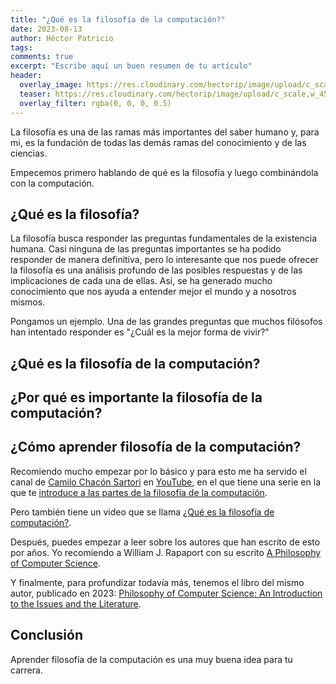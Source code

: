 ```yaml
---
title: "¿Qué es la filosofía de la computación?"
date: 2023-08-13
author: Héctor Patricio
tags:
comments: true
excerpt: "Escribe aquí un buen resumen de tu artículo"
header:
  overlay_image: https://res.cloudinary.com/hectorip/image/upload/c_scale,w_1450/v1692327344/iain-kennedy-X_uSAnhTO2M-unsplash_mdvosz.jpg
  teaser: https://res.cloudinary.com/hectorip/image/upload/c_scale,w_450/v1692327344/iain-kennedy-X_uSAnhTO2M-unsplash_mdvosz.jpg
  overlay_filter: rgba(0, 0, 0, 0.5)
---
```


La filosofía es una de las ramas más importantes del saber humano y, para mi, es la fundación de todas las demás ramas del conocimiento y de las ciencias.

Empecemos primero hablando de qué es la filosofía y luego combinándola con la computación.

## ¿Qué es la filosofía?

La filosofía busca responder las preguntas fundamentales de la existencia humana. Casi ninguna de las preguntas importantes se ha podido responder de manera definitiva, pero lo interesante que nos puede ofrecer la filosofía es una análisis profundo de las posibles respuestas y de las implicaciones de cada una de ellas. Así, se ha generado mucho conocimiento que nos ayuda a entender mejor el mundo y a nosotros mismos.

Pongamos un ejemplo. Una de las grandes preguntas que muchos filósofos han intentado responder es "¿Cuál es la mejor forma de vivir?"

## ¿Qué es la filosofía de la computación?

## ¿Por qué es importante la filosofía de la computación?

## ¿Cómo aprender filosofía de la computación?

Recomiendo mucho empezar por lo básico y para esto me ha servido el canal de [Camilo Chacón Sartori](https://camilochs.github.io/web/) en [YouTube](https://www.youtube.com/@camilo_chacon_s), en el que tiene una serie en la que te [introduce a las partes de la filosofía de la computación](https://www.youtube.com/watch?v=eVxR8io5xTg&list=PLbA-PGKWV-JhWcaZ0HzHFIFbnVakY9t1o).

Pero también tiene un video que se llama [¿Qué es la filosofía de computación?](https://www.youtube.com/watch?v=97InfGEK3Zw).

Después, puedes empezar a leer sobre los autores que han escrito de esto por años. Yo recomiendo a William J. Rapaport con su escrito [A Philosophy of Computer Science](https://cse.buffalo.edu/~rapaport/Papers/philcs-complete.pdf).

Y finalmente, para profundizar todavía más, tenemos el libro del mismo autor, publicado en 2023: [Philosophy of Computer Science: An Introduction to the Issues and the Literature](https://www.wiley.com/en-us/Philosophy+of+Computer+Science%3A+An+Introduction+to+the+Issues+and+the+Literature-p-9781119891901).

## Conclusión

Aprender filosofía de la computación es una muy buena idea para tu carrera.

